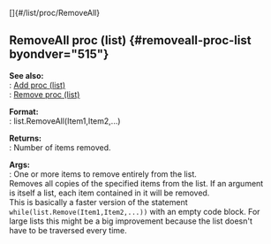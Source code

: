 []{#/list/proc/RemoveAll}    
## RemoveAll proc (list) {#removeall-proc-list byondver="515"}    
**See also:**    
:   [Add proc (list)](/ref/list/proc/Add.md)    
:   [Remove proc (list)](/ref/list/proc/Remove.md)    
<!-- -->    
**Format:**    
:   list.RemoveAll(Item1,Item2,\...)    
<!-- -->    
**Returns:**    
:   Number of items removed.    
<!-- -->    
**Args:**    
:   One or more items to remove entirely from the list.    
Removes all copies of the specified items from the list. If an argument    
is itself a list, each item contained in it will be removed.    
This is basically a faster version of the statement    
`while(list.Remove(Item1,Item2,...))` with an empty code block. For    
large lists this might be a big improvement because the list doesn\'t    
have to be traversed every time.  